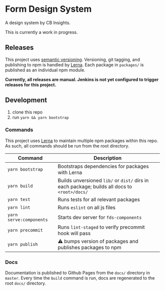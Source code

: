 # Form Design System

A design system by CB Insights.

This is currently a work in progress.

## Releases
This project uses [semantic versioning](https://semver.org/spec/v2.0.0.html). Versioning,
git tagging, and publishing to npm is handled by [Lerna](https://github.com/lerna/lerna).
Each package in `packages/` is published as an individual npm module.

**Currently, all releases are manual. Jenkins is not yet configured to trigger releases for this project.**


## Development

1. clone this repo
2. run `yarn && yarn bootstrap`


### Commands
This project uses [Lerna](https://github.com/lerna/lerna) to maintain
multiple npm packages within this repo. As such, all commands should be
run from the root directory.

Command          | Description
---------------- | ------------------------------------------------------
`yarn bootstrap` | Bootstraps dependencies for packages with Lerna
`yarn build`     | Builds unversioned `lib/` or `dist/` dirs in each package; builds all docs to `<root>/docs/`
`yarn test`      | Runs tests for all relevant packages
`yarn lint`      | Runs `eslint` on all js files
`yarn serve:components` | Starts dev server for `fds-components`
`yarn precommit` | Runs `lint-staged` to verify precommit hook will pass
`yarn publish`   | ⚠️  bumps version of packages and publishes packages to npm


### Docs
Documentation is published to Github Pages from the `docs/` directory in `master`.
Every time the `build` command is run, docs are regenerated to the root `docs/` directory.

